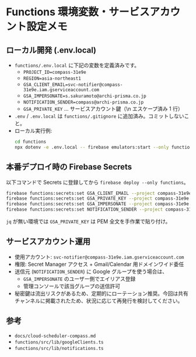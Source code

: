 # Functions 環境変数・サービスアカウント設定メモ

## ローカル開発 (.env.local)
- `functions/.env.local` に下記の変数を定義済みです。
  - `PROJECT_ID=compass-31e9e`
  - `REGION=asia-northeast1`
  - `GSA_CLIENT_EMAIL=svc-notifier@compass-31e9e.iam.gserviceaccount.com`
  - `GSA_IMPERSONATE=s.sakuramoto@archi-prisma.co.jp`
  - `NOTIFICATION_SENDER=compass@archi-prisma.co.jp`
  - `GSA_PRIVATE_KEY` … サービスアカウント鍵（\n エスケープ済み 1 行）
- `.env` / `.env.local` は `functions/.gitignore` に追加済み。コミットしないこと。
- ローカル実行例:
  ```bash
  cd functions
  npx dotenv -e .env.local -- firebase emulators:start --only functions
  ```

## 本番デプロイ時の Firebase Secrets
以下コマンドで Secrets に登録してから `firebase deploy --only functions`。

```bash
firebase functions:secrets:set GSA_CLIENT_EMAIL --project compass-31e9e --data "svc-notifier@compass-31e9e.iam.gserviceaccount.com"
firebase functions:secrets:set GSA_PRIVATE_KEY --project compass-31e9e --data "$(jq -r '.GSA_PRIVATE_KEY' < functions/.env.local)"
firebase functions:secrets:set GSA_IMPERSONATE --project compass-31e9e --data "s.sakuramoto@archi-prisma.co.jp"
firebase functions:secrets:set NOTIFICATION_SENDER --project compass-31e9e --data "compass@archi-prisma.co.jp"
```

`jq` が無い環境では `GSA_PRIVATE_KEY` は PEM 全文を手作業で貼り付け。

## サービスアカウント運用
- 使用アカウント: `svc-notifier@compass-31e9e.iam.gserviceaccount.com`
- 権限: Secret Manager アクセス + Gmail/Calendar 用ドメインワイド委任
- 送信元 (`NOTIFICATION_SENDER`) に Google グループを使う場合は、
  - `GSA_IMPERSONATE` のユーザー側でエイリアス登録
  - 管理コンソールで該当グループの送信許可
- 秘密鍵は流出リスクがあるため、定期的にローテーション推奨。今回は共有チャンネルに掲載されたため、状況に応じて再発行を検討してください。

## 参考
- `docs/cloud-scheduler-compass.md`
- `functions/src/lib/googleClients.ts`
- `functions/src/lib/notifications.ts`
